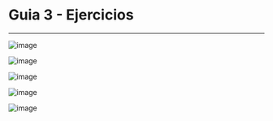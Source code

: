<h1>Guia 3 - Ejercicios</h1>

<hr>

![image](https://user-images.githubusercontent.com/54969894/114093971-1fbc1880-9892-11eb-8329-6f89b74cae1f.png)

![image](https://user-images.githubusercontent.com/54969894/114094033-33677f00-9892-11eb-9c3e-771de3ce9a55.png)

![image](https://user-images.githubusercontent.com/54969894/114094060-3bbfba00-9892-11eb-8cf7-3461b3fc7d5d.png)

![image](https://user-images.githubusercontent.com/54969894/114094083-45492200-9892-11eb-8a53-4c46869a6704.png)

![image](https://user-images.githubusercontent.com/54969894/114094106-4bd79980-9892-11eb-95ca-35b84e99c59e.png)
